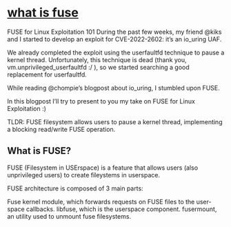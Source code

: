 # **[what is fuse](https://exploiter.dev/blog/2022/FUSE-exploit.html)**

FUSE for Linux Exploitation 101
During the past few weeks, my friend @kiks and I started to develop an exploit for CVE-2022-2602: it’s an io_uring UAF.

We already completed the exploit using the userfaultfd technique to pause a kernel thread. Unfortunately, this technique is dead (thank you, vm.unprivileged_userfaultfd :/ ), so we started searching a good replacement for userfaultfd.

While reading @chompie’s blogpost about io_uring, I stumbled upon FUSE.

In this blogpost I’ll try to present to you my take on FUSE for Linux Exploitation :)

TLDR: FUSE filesystem allows users to pause a kernel thread, implementing a blocking read/write FUSE operation.

## What is FUSE?

FUSE (Filesystem in USErspace) is a feature that allows users (also unprivileged users) to create fileystems in userspace.

FUSE architecture is composed of 3 main parts:

Fuse kernel module, which forwards requests on FUSE files to the user-space callbacks.
libfuse, which is the userspace component.
fusermount, an utility used to unmount fuse filesystems.
